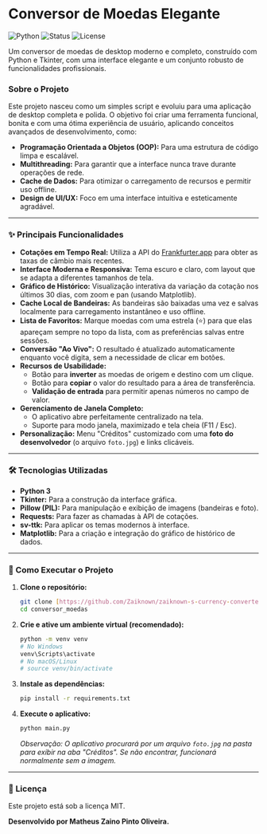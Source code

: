 # Conversor de Moedas Elegante

![Python](https://img.shields.io/badge/Python-3.11+-blue?style=for-the-badge&logo=python&logoColor=white)
![Status](https://img.shields.io/badge/Status-Concluído-brightgreen?style=for-the-badge)
![License](https://img.shields.io/badge/License-MIT-informational?style=for-the-badge)

Um conversor de moedas de desktop moderno e completo, construído com Python e Tkinter, com uma interface elegante e um conjunto robusto de funcionalidades profissionais.


### Sobre o Projeto

Este projeto nasceu como um simples script e evoluiu para uma aplicação de desktop completa e polida. O objetivo foi criar uma ferramenta funcional, bonita e com uma ótima experiência de usuário, aplicando conceitos avançados de desenvolvimento, como:
- **Programação Orientada a Objetos (OOP):** Para uma estrutura de código limpa e escalável.
- **Multithreading:** Para garantir que a interface nunca trave durante operações de rede.
- **Cache de Dados:** Para otimizar o carregamento de recursos e permitir uso offline.
- **Design de UI/UX:** Foco em uma interface intuitiva e esteticamente agradável.

---

### ✨ Principais Funcionalidades

- **Cotações em Tempo Real:** Utiliza a API do [Frankfurter.app](https://frankfurter.app) para obter as taxas de câmbio mais recentes.
- **Interface Moderna e Responsiva:** Tema escuro e claro, com layout que se adapta a diferentes tamanhos de tela.
- **Gráfico de Histórico:** Visualização interativa da variação da cotação nos últimos 30 dias, com zoom e pan (usando Matplotlib).
- **Cache Local de Bandeiras:** As bandeiras são baixadas uma vez e salvas localmente para carregamento instantâneo e uso offline.
- **Lista de Favoritos:** Marque moedas com uma estrela (⭐) para que elas apareçam sempre no topo da lista, com as preferências salvas entre sessões.
- **Conversão "Ao Vivo":** O resultado é atualizado automaticamente enquanto você digita, sem a necessidade de clicar em botões.
- **Recursos de Usabilidade:**
    - Botão para **inverter** as moedas de origem e destino com um clique.
    - Botão para **copiar** o valor do resultado para a área de transferência.
    - **Validação de entrada** para permitir apenas números no campo de valor.
- **Gerenciamento de Janela Completo:**
    - O aplicativo abre perfeitamente centralizado na tela.
    - Suporte para modo janela, maximizado e tela cheia (F11 / Esc).
- **Personalização:** Menu "Créditos" customizado com uma **foto do desenvolvedor** (o arquivo `foto.jpg`) e links clicáveis.

---

### 🛠️ Tecnologias Utilizadas

- **Python 3**
- **Tkinter:** Para a construção da interface gráfica.
- **Pillow (PIL):** Para manipulação e exibição de imagens (bandeiras e foto).
- **Requests:** Para fazer as chamadas à API de cotações.
- **sv-ttk:** Para aplicar os temas modernos à interface.
- **Matplotlib:** Para a criação e integração do gráfico de histórico de dados.

---

### 🚀 Como Executar o Projeto

1.  **Clone o repositório:**
    ```bash
    git clone [https://github.com/Zaiknown/zaiknown-s-currency-converter](https://github.com/Zaiknown/zaiknown-s-currency-converter)
    cd conversor_moedas
    ```

2.  **Crie e ative um ambiente virtual (recomendado):**
    ```bash
    python -m venv venv
    # No Windows
    venv\Scripts\activate
    # No macOS/Linux
    # source venv/bin/activate
    ```

3.  **Instale as dependências:**
    ```bash
    pip install -r requirements.txt
    ```

4.  **Execute o aplicativo:**
    ```bash
    python main.py
    ```
    *Observação: O aplicativo procurará por um arquivo `foto.jpg` na pasta para exibir na aba "Créditos". Se não encontrar, funcionará normalmente sem a imagem.*

---

### 📄 Licença

Este projeto está sob a licença MIT.

**Desenvolvido por Matheus Zaino Pinto Oliveira.**